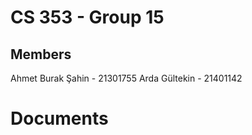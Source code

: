 # CS 353 - Group 15

## Members
Ahmet Burak Şahin - 21301755
Arda Gültekin     - 21401142

# Documents
